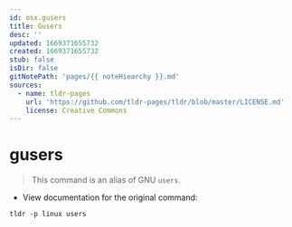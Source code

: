 ```yaml
---
id: osx.gusers
title: Gusers
desc: ''
updated: 1669371655732
created: 1669371655732
stub: false
isDir: false
gitNotePath: 'pages/{{ noteHiearchy }}.md'
sources:
  - name: tldr-pages
    url: 'https://github.com/tldr-pages/tldr/blob/master/LICENSE.md'
    license: Creative Commons
---
```

# gusers

> This command is an alias of GNU `users`.

- View documentation for the original command:

`tldr -p linux users`


